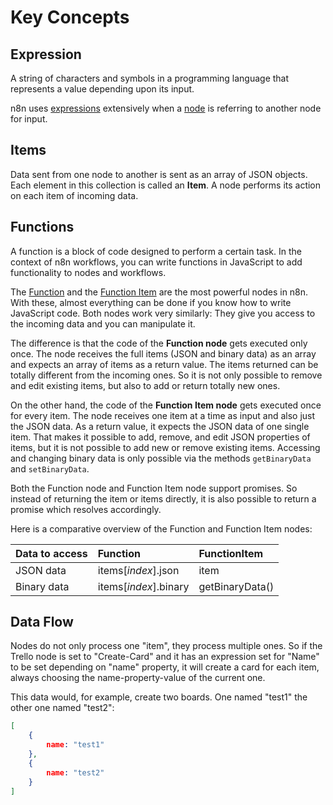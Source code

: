 # Key Concepts

## Expression
A string of characters and symbols in a programming language that represents a value depending upon its input.

n8n uses [expressions](../nodes/expressions.md) extensively when a [node](#Node) is referring to another node for input.

## Items
Data sent from one node to another is sent as an array of JSON objects. Each element in this collection is called an **Item**. A node performs its action on each item of incoming data.

## Functions

A function is a block of code designed to perform a certain task. In the context of n8n workflows, you can write functions in JavaScript to add functionality to nodes and workflows. 

The [Function](../nodes/nodes-library/core-nodes/Function/README.md) and the [Function Item](../nodes/nodes-library/core-nodes/FunctionItem/README.md) are the most powerful nodes in n8n. With these, almost everything can be done if you know how to write JavaScript code. Both nodes work very similarly: They give you access to the incoming data
and you can manipulate it.

The difference is that the code of the **Function node** gets executed only once. The node receives the full items (JSON and binary data) as an array and expects an array of items as a return value. The items returned can be totally different from the incoming ones. So it is not only possible to remove and edit existing items, but also to add or return totally new ones.

On the other hand, the code of the **Function Item node** gets executed once for every item. The node receives one item at a time as input and also just the JSON data. As a return value, it expects the JSON data of one single item. That makes it possible to add, remove, and edit JSON properties of items, but it is not possible to add new or remove existing items. Accessing and changing binary data is only possible via the methods `getBinaryData` and `setBinaryData`.

Both the Function node and Function Item node support promises. So instead of returning the item or items directly, it is also possible to return a promise which resolves accordingly.

Here is a comparative overview of the Function and Function Item nodes:

| Data to access          | Function               | FunctionItem     |
| :-------------------------- | :--------------------- | :--------------- |
| JSON data                   | items\[_index_\].json    | item             |
| Binary data                 | items\[_index_\].binary  | getBinaryData()  |


## Data Flow

Nodes do not only process one "item", they process multiple ones. So if the Trello node is set to "Create-Card" and it has an expression set for "Name" to be set depending on "name" property, it will create a card for each item, always choosing the name-property-value of the current one.

This data would, for example, create two boards. One named "test1" the other one named "test2":

```json
[
	{
		name: "test1"
	},
	{
		name: "test2"
	}
]
```